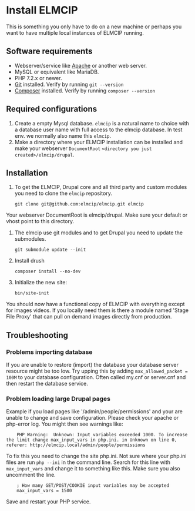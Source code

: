 # Install ELMCIP

This is something you only have to do on a new machine or perhaps you want to have multiple local instances of ELMCIP running.

## Software requirements

* Webserver/service like [Apache](https://httpd.apache.org) or another web server.
* MySQL or equivalent like MariaDB.
* PHP 7.2.x or newer.
* [Git](https://git-scm.com) installed. Verify by running `git --version`
* [Composer](https://getcomposer.org) installed. Verify by running `composer --version`

## Required configurations

1. Create a empty Mysql database. `elmcip` is a natural name to choice with a database user name with full access to the elmcip database. In test env. we normally also name this `elmcip`.
1. Make a directory where your ELMCIP installation can be installed and make your webserver `DocumentRoot` `<directory you just created>/elmcip/drupal`.

## Installation

1. To get the ELMCIP, Drupal core and all third party and custom modules you need to clone the `elmcip` repository.

    `git clone git@github.com:elmcip/elmcip.git elmcip`

Your webserver DocumentRoot is elmcip/drupal. Make sure your default or vhost point to this directory.

1. The elmcip use git modules and to get Drupal you need to update the submodules.

    `git submodule update --init`

1. Install drush

    `composer install --no-dev`

1. Initialize the new site:

    `bin/site-init`

You should now have a functional copy of ELMCIP with everything except for images videos. If you locally need them is there a module named 'Stage File Proxy' that can pull on demand images directly from production.

## Troubleshooting

### Problems importing database
If you are unable to restore (import) the database your database server resource might be too low. Try upping this by adding `max_allowed_packet = 100M` to your database configuration. Often called my.cnf or server.cnf and then restart the database service.

### Problem loading large Drupal pages

Example if you load pages like '/admin/people/permissions' and your are unable to change and save configuration. Please check your apache or php-error log. You might then see warnings like:

        PHP Warning:  Unknown: Input variables exceeded 1000. To increase the limit change max_input_vars in php.ini. in Unknown on line 0, referer: http://elmcip.local/admin/people/permissions

To fix this you need to change the site php.ini. Not sure where your php.ini files are run `php --ini` in the command line. Search for this line with `max_input_vars` and change it to something like this. Make sure you also uncomment the line.

        ; How many GET/POST/COOKIE input variables may be accepted
        max_input_vars = 1500

Save and restart your PHP service.
